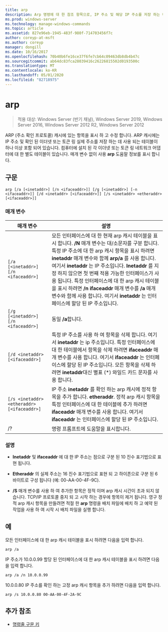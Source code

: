 ```yaml
---
title: arp
description: Arp 명령에 대 한 참조 항목으로, IP 주소 및 해당 IP 주소를 저장 하는 데 사용 되는 arp (주소 확인 프로토콜) 캐시의 항목을 표시 하 고 수정 합니다.
ms.prod: windows-server
ms.technology: manage-windows-commands
ms.topic: article
ms.assetid: 827e96eb-1945-483f-980f-714703456f7c
author: coreyp-at-msft
ms.author: coreyp
manager: dongill
ms.date: 10/16/2017
ms.openlocfilehash: 70b40b6fe16ce37f6fe7cb64c09463db8db4b47c
ms.sourcegitcommit: ab64dc83fca28039416c26226815502d0193500c
ms.translationtype: MT
ms.contentlocale: ko-KR
ms.lasthandoff: 05/01/2020
ms.locfileid: "82718975"
---
```

# <a name="arp"></a>arp

> 적용 대상: Windows Server (반기 채널), Windows Server 2019, Windows Server 2016, Windows Server 2012 R2, Windows Server 2012

ARP (주소 확인 프로토콜) 캐시에 있는 항목을 표시 하 고 수정 합니다. ARP 캐시에는 IP 주소 및 확인 된 이더넷 또는 토큰 링 실제 주소를 저장 하는 데 사용 되는 테이블이 하나 이상 포함 되어 있습니다. 컴퓨터에 설치 된 각 이더넷 또는 토큰 링 네트워크 어댑터에 대 한 별도 테이블이 있습니다. 매개 변수 없이 사용 **arp** 도움말 정보를 표시 합니다.

## <a name="syntax"></a>구문

```
arp [/a [<inetaddr>] [/n <ifaceaddr>]] [/g [<inetaddr>] [-n <ifaceaddr>]] [/d <inetaddr> [<ifaceaddr>]] [/s <inetaddr> <etheraddr> [<ifaceaddr>]]
```

### <a name="parameters"></a>매개 변수

| 매개 변수 | 설명 |
| --------- | ----------- |
| `[/a [<inetaddr>] [/n <ifaceaddr>]` | 모든 인터페이스에 대 한 현재 arp 캐시 테이블을 표시 합니다. **/N** 매개 변수는 대/소문자를 구분 합니다. 특정 IP 주소에 대 한 arp 캐시 항목을 표시 하려면 **inetaddr** 매개 변수와 함께 **arp/a** 를 사용 합니다. 여기서 **inetaddr** 는 IP 주소입니다. **Inetaddr** 를 지정 하지 않으면 첫 번째 적용 가능한 인터페이스가 사용 됩니다. 특정 인터페이스에 대 한 arp 캐시 테이블을 표시 하려면 **/n ifaceaddr** 매개 변수를 **/a** 매개 변수와 함께 사용 합니다. 여기서 **inetaddr** 는 인터페이스에 할당 된 IP 주소입니다. |
| `[/g [<inetaddr>] [/n <ifaceaddr>]` | 동일 **/a**합니다. |
| `[/d <inetaddr> [<ifaceaddr>]` | 특정 IP 주소를 사용 하 여 항목을 삭제 합니다. 여기서 **inetaddr** 는 ip 주소입니다. 특정 인터페이스에 대 한 테이블에서 항목을 삭제 하려면 **ifaceaddr** 매개 변수를 사용 합니다. 여기서 **ifaceaddr** 는 인터페이스에 할당 된 IP 주소입니다. 모든 항목을 삭제 하려면 **inetaddr**대신 별표 (*) 와일드 카드 문자를 사용 합니다. |
| `[/s <inetaddr> <etheraddr> [<ifaceaddr>]` | IP 주소 **inetaddr** 를 확인 하는 arp 캐시에 정적 항목을 추가 합니다. **etheraddr**. 정적 arp 캐시 항목을 특정 인터페이스에 대 한 테이블에 추가 하려면 **ifaceaddr** 매개 변수를 사용 합니다. 여기서 **ifaceaddr** 는 인터페이스에 할당 된 IP 주소입니다. |
| /? | 명령 프롬프트에 도움말을 표시합니다. |

### <a name="remarks"></a>설명

- **Inetaddr** 및 **ifaceaddr** 에 대 한 IP 주소는 점으로 구분 된 10 진수 표기법으로 표현 됩니다.

- **Etheraddr** 의 실제 주소는 16 진수 표기법으로 표현 되 고 하이픈으로 구분 된 6 바이트로 구성 됩니다 (예: 00-AA-00-4F-9C).

- **/S** 매개 변수를 사용 하 여 추가한 항목은 정적 이며 arp 캐시 시간이 초과 되지 않습니다. TCP/IP 프로토콜 중지 되 고 시작 하는 경우에 항목이 제거 됩니다. 영구 정적 arp 캐시 항목을 만들려면 적절 한 **arp** 명령을 배치 파일에 배치 하 고 예약 된 작업을 사용 하 여 시작 시 배치 파일을 실행 합니다.

## <a name="examples"></a>예

모든 인터페이스에 대 한 arp 캐시 테이블을 표시 하려면 다음을 입력 합니다.

```
arp /a
```

IP 주소가 10.0.0.99 할당 된 인터페이스에 대 한 arp 캐시 테이블을 표시 하려면 다음을 입력 합니다.

```
arp /a /n 10.0.0.99
```

10.0.0.80 IP 주소를 확인 하는 고정 arp 캐시 항목을 추가 하려면 다음을 입력 합니다.

```
arp /s 10.0.0.80 00-AA-00-4F-2A-9C
```

## <a name="additional-references"></a>추가 참조

- [명령줄 구문 키](command-line-syntax-key.md)
